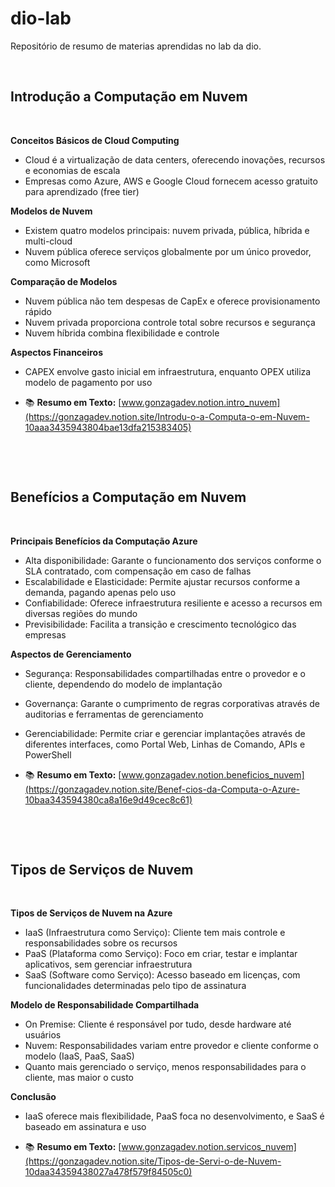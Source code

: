 # dio-lab
Repositório de resumo de materias aprendidas no lab da dio.

&nbsp;


## Introdução a Computação em Nuvem

&nbsp;

**Conceitos Básicos de Cloud Computing**

- Cloud é a virtualização de data centers, oferecendo inovações, recursos e economias de escala
- Empresas como Azure, AWS e Google Cloud fornecem acesso gratuito para aprendizado (free tier)

**Modelos de Nuvem**

- Existem quatro modelos principais: nuvem privada, pública, híbrida e multi-cloud
- Nuvem pública oferece serviços globalmente por um único provedor, como Microsoft

**Comparação de Modelos**

- Nuvem pública não tem despesas de CapEx e oferece provisionamento rápido
- Nuvem privada proporciona controle total sobre recursos e segurança
- Nuvem híbrida combina flexibilidade e controle

**Aspectos Financeiros**

- CAPEX envolve gasto inicial em infraestrutura, enquanto OPEX utiliza modelo de pagamento por uso

- 📚 **Resumo em Texto:** [www.gonzagadev.notion.intro_nuvem](https://gonzagadev.notion.site/Introdu-o-a-Computa-o-em-Nuvem-10aaa3435943804bae13dfa215383405)

&nbsp;

&nbsp;

## Benefícios a Computação em Nuvem

&nbsp;

**Principais Benefícios da Computação Azure**

- Alta disponibilidade: Garante o funcionamento dos serviços conforme o SLA contratado, com compensação em caso de falhas
- Escalabilidade e Elasticidade: Permite ajustar recursos conforme a demanda, pagando apenas pelo uso
- Confiabilidade: Oferece infraestrutura resiliente e acesso a recursos em diversas regiões do mundo
- Previsibilidade: Facilita a transição e crescimento tecnológico das empresas

**Aspectos de Gerenciamento**

- Segurança: Responsabilidades compartilhadas entre o provedor e o cliente, dependendo do modelo de implantação
- Governança: Garante o cumprimento de regras corporativas através de auditorias e ferramentas de gerenciamento
- Gerenciabilidade: Permite criar e gerenciar implantações através de diferentes interfaces, como Portal Web, Linhas de Comando, APIs e PowerShell

- 📚 **Resumo em Texto:** [www.gonzagadev.notion.beneficios_nuvem](https://gonzagadev.notion.site/Benef-cios-da-Computa-o-Azure-10baa343594380ca8a16e9d49cec8c61)

&nbsp;

&nbsp;

## Tipos de Serviços de Nuvem

&nbsp;

**Tipos de Serviços de Nuvem na Azure**

- IaaS (Infraestrutura como Serviço): Cliente tem mais controle e responsabilidades sobre os recursos
- PaaS (Plataforma como Serviço): Foco em criar, testar e implantar aplicativos, sem gerenciar infraestrutura
- SaaS (Software como Serviço): Acesso baseado em licenças, com funcionalidades determinadas pelo tipo de assinatura

**Modelo de Responsabilidade Compartilhada**

- On Premise: Cliente é responsável por tudo, desde hardware até usuários
- Nuvem: Responsabilidades variam entre provedor e cliente conforme o modelo (IaaS, PaaS, SaaS)
- Quanto mais gerenciado o serviço, menos responsabilidades para o cliente, mas maior o custo

**Conclusão**

- IaaS oferece mais flexibilidade, PaaS foca no desenvolvimento, e SaaS é baseado em assinatura e uso
  
- 📚 **Resumo em Texto:** [www.gonzagadev.notion.servicos_nuvem](https://gonzagadev.notion.site/Tipos-de-Servi-o-de-Nuvem-10daa34359438027a478f579f84505c0)
